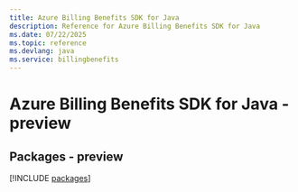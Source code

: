 ```yaml
---
title: Azure Billing Benefits SDK for Java
description: Reference for Azure Billing Benefits SDK for Java
ms.date: 07/22/2025
ms.topic: reference
ms.devlang: java
ms.service: billingbenefits
---
```

# Azure Billing Benefits SDK for Java - preview
## Packages - preview
[!INCLUDE [packages](billing-benefits-index.md)]